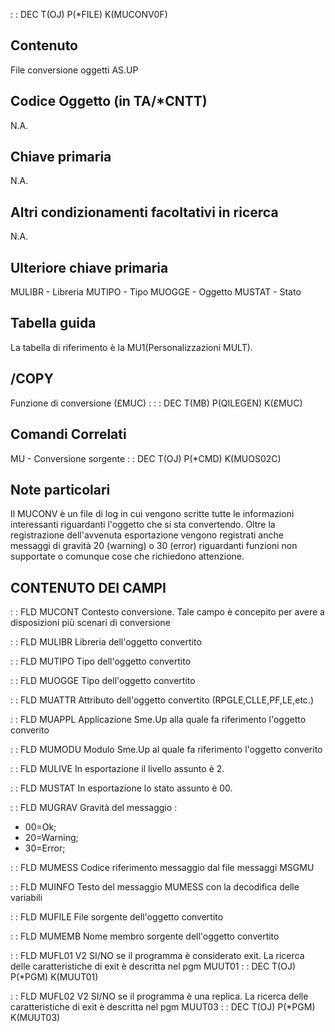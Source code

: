 :  : DEC T(OJ)  P(*FILE) K(MUCONV0F)
## Contenuto
File conversione oggetti AS.UP

## Codice Oggetto (in TA/*CNTT)
N.A.

## Chiave primaria
N.A.

## Altri condizionamenti facoltativi in ricerca
N.A.

## Ulteriore chiave primaria
MULIBR - Libreria
MUTIPO - Tipo
MUOGGE - Oggetto
MUSTAT - Stato

## Tabella guida
La tabella di riferimento è la MU1(Personalizzazioni MULT).

## /COPY
Funzione di conversione (£MUC) : 
 :  : DEC T(MB) P(QILEGEN) K(£MUC)

## Comandi Correlati
MU - Conversione sorgente
 :  : DEC T(OJ)  P(*CMD) K(MUOS02C)

## Note particolari
Il MUCONV è un file di log in cui vengono scritte tutte le informazioni interessanti
riguardanti l'oggetto che si sta convertendo. Oltre la registrazione dell'avvenuta esportazione
vengono registrati anche messaggi di gravità 20 (warning) o 30 (error)
riguardanti funzioni non supportate o comunque cose che richiedono attenzione.

## CONTENUTO DEI CAMPI

 :  : FLD MUCONT
Contesto conversione.
Tale campo è concepito per avere a disposizioni più scenari di conversione

 :  : FLD MULIBR
Libreria dell'oggetto convertito

 :  : FLD MUTIPO
Tipo dell'oggetto convertito

 :  : FLD MUOGGE
Tipo dell'oggetto convertito

 :  : FLD MUATTR
Attributo dell'oggetto convertito (RPGLE,CLLE,PF,LE,etc.)

 :  : FLD MUAPPL
Applicazione Sme.Up alla quale fa riferimento l'oggetto converito

 :  : FLD MUMODU
Modulo Sme.Up al quale fa riferimento l'oggetto converito

 :  : FLD MULIVE
In esportazione il livello assunto è 2.

 :  : FLD MUSTAT
In esportazione lo stato assunto è 00.

 :  : FLD MUGRAV
Gravità del messaggio : 
- 00=Ok;
- 20=Warning;
- 30=Error;

 :  : FLD MUMESS
Codice riferimento messaggio dal file messaggi MSGMU

 :  : FLD MUINFO
Testo del messaggio MUMESS con la decodifica delle variabili

 :  : FLD MUFILE
File sorgente dell'oggetto convertito

 :  : FLD MUMEMB
Nome membro sorgente dell'oggetto convertito

 :  : FLD MUFL01
V2 SI/NO se il programma è considerato exit.
La ricerca delle caratteristiche di exit è descritta nel pgm MUUT01
 :  : DEC T(OJ)  P(*PGM) K(MUUT01)

 :  : FLD MUFL02
V2 SI/NO se il programma è una replica.
La ricerca delle caratteristiche di exit è descritta nel pgm MUUT03
 :  : DEC T(OJ)  P(*PGM) K(MUUT03)
